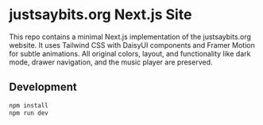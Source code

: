 # justsaybits.org Next.js Site

This repo contains a minimal Next.js implementation of the justsaybits.org website. It uses Tailwind CSS with DaisyUI components and Framer Motion for subtle animations. All original colors, layout, and functionality like dark mode, drawer navigation, and the music player are preserved.

## Development

```bash
npm install
npm run dev
```
